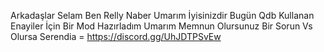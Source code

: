 Arkadaşlar Selam Ben Relly Naber Umarım İyisinizdir Bugün Qdb Kullanan Enayiler İçin Bir Mod Hazırladım Umarım Memnun Olursunuz Bir Sorun Vs Olursa Serendia = https://discord.gg/UhJDTPSvEw 
